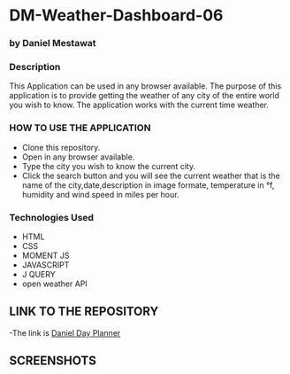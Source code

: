# DM-Weather-Dashboard-06
### by Daniel Mestawat
### Description
This Application can be used in any browser available. The purpose of this application is to provide getting the weather of any city of the entire world you wish to know.
The application works with the current time weather.  


### HOW TO USE THE APPLICATION

- Clone this repository.
- Open in any browser available.
- Type the city you wish to know the current city.
- Click the search button and you will see the current weather that is the name of the city,date,description in image formate, temperature in °f, humidity and wind speed in miles per hour.

### Technologies Used

- HTML
- CSS
- MOMENT JS
- JAVASCRIPT
- J QUERY
- open weather API 

## LINK TO THE REPOSITORY
-The link is [Daniel Day Planner](https://github.com/danny1215/DM-Weather-Dashboard-06)

## SCREENSHOTS

